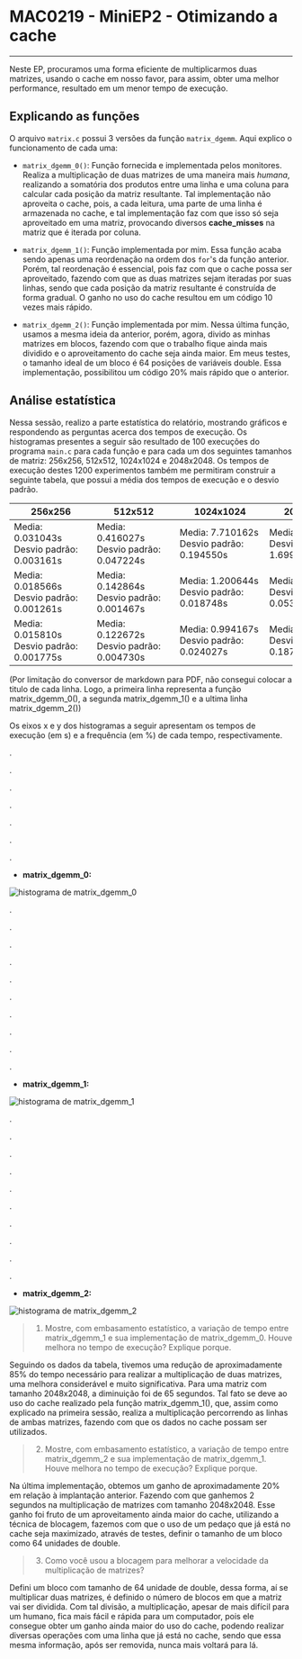 # MAC0219 - MiniEP2 - Otimizando a cache

---

Neste EP, procuramos uma forma eficiente de multiplicarmos duas matrizes, usando o cache em nosso favor, para assim, obter uma melhor performance, resultado em um menor tempo de execução.

## Explicando as funções

O arquivo `matrix.c` possui 3 versões da função `matrix_dgemm`. Aqui explico o funcionamento de cada uma:

- `matrix_dgemm_0()`: Função fornecida e implementada pelos monitores. Realiza a multiplicação de duas matrizes de uma maneira mais *humana*, realizando a somatória dos produtos entre uma linha e uma coluna para calcular cada posição da matriz resultante. Tal implementação não aproveita o cache, pois, a cada leitura, uma parte de uma linha é armazenada no cache, e tal implementação faz com que isso só seja aproveitado em uma matriz, provocando diversos **cache_misses** na matriz que é iterada por coluna.

- `matrix_dgemm_1()`: Função implementada por mim. Essa função acaba sendo apenas uma reordenação na ordem dos `for`'s da função anterior. Porém, tal reordenação é essencial, pois faz com que o cache possa ser aproveitado, fazendo com que as duas matrizes sejam iteradas por suas linhas, sendo que cada posição da matriz resultante é construída de forma gradual. O ganho no uso do cache resultou em um código 10 vezes mais rápido.

- `matrix_dgemm_2()`: Função implementada por mim. Nessa última função, usamos a mesma ideia da anterior, porém, agora, divido as minhas matrizes em blocos, fazendo com que o trabalho fique ainda mais dividido e o aproveitamento do cache seja ainda maior. Em meus testes, o tamanho ideal de um bloco é 64 posições de variáveis double. Essa implementação, possibilitou um código 20% mais rápido que o anterior.

## Análise estatística

Nessa sessão, realizo a parte estatística do relatório, mostrando gráficos e respondendo as perguntas acerca dos tempos de execução. Os histogramas presentes a seguir são resultado de 100 execuções do programa `main.c` para cada função e para cada um dos seguintes tamanhos de matriz: 256x256, 512x512, 1024x1024 e 2048x2048. Os tempos de execução destes 1200 experimentos também me permitiram construir a seguinte tabela, que possui a média dos tempos de execução e o desvio padrão.

|  &nbsp;&nbsp;&nbsp;&nbsp;&nbsp;&nbsp;&nbsp;256x256&nbsp;&nbsp;&nbsp;&nbsp;&nbsp;&nbsp;&nbsp; | &nbsp;&nbsp;&nbsp;&nbsp;&nbsp;&nbsp;&nbsp;512x512&nbsp;&nbsp;&nbsp;&nbsp;&nbsp;&nbsp;&nbsp; | &nbsp;&nbsp;&nbsp;&nbsp;&nbsp;&nbsp;1024x1024&nbsp;&nbsp;&nbsp;&nbsp;&nbsp;&nbsp; | &nbsp;&nbsp;&nbsp;&nbsp;&nbsp;&nbsp;2048x2048&nbsp;&nbsp;&nbsp;&nbsp;&nbsp;&nbsp; |
| --- | --- | --- | --- |
|Media: 0.031043s Desvio padrão: 0.003161s|Media: 0.416027s Desvio padrão: 0.047224s|Media: 7.710162s Desvio padrão: 0.194550s|Media: 75.20450s Desvio padrão: 1.699873s|
|Media: 0.018566s Desvio padrão: 0.001261s|Media: 0.142864s Desvio padrão: 0.001467s|Media: 1.200644s Desvio padrão: 0.018748s|Media: 10.27788s Desvio padrão: 0.053188s|
|Media: 0.015810s Desvio padrão: 0.001775s|Media: 0.122672s Desvio padrão: 0.004730s|Media: 0.994167s Desvio padrão: 0.024027s|Media: 8.024439s Desvio padrão: 0.187672s|  

(Por limitação do conversor de markdown para PDF, não consegui colocar a titulo de cada linha. Logo, a primeira linha representa a função matrix_dgemm_0(), a segunda matrix_dgemm_1() e a ultima linha matrix_dgemm_2())


Os eixos x e y dos histogramas a seguir apresentam os tempos de execução (em s) e a frequência (em %) de cada tempo, respectivamente.

.

.

.

.

.

.

.

- **matrix_dgemm_0:**

![histograma de matrix_dgemm_0](hist_0.png)

.

.

.

.

.

.

.

.

.


.

- **matrix_dgemm_1:**

![histograma de matrix_dgemm_1](hist_1.png)

.

.

.

.

.

.

.

.

.

.

- **matrix_dgemm_2:**

![histograma de matrix_dgemm_2](hist_2.png)

> 1. Mostre, com embasamento estatístico, a variação de tempo entre matrix_dgemm_1 e sua implementação de matrix_dgemm_0. Houve melhora no tempo de execução? Explique porque.

Seguindo os dados da tabela, tivemos uma redução de aproximadamente 85% do tempo necessário para realizar a multiplicação de duas matrizes, uma melhora considerável e muito significativa. Para uma matriz com tamanho 2048x2048, a diminuição foi de 65 segundos. Tal fato se deve ao uso do cache realizado pela função matrix_dgemm_1(), que, assim como explicado na primeira sessão, realiza a multiplicação percorrendo as linhas de ambas matrizes, fazendo com que os dados no cache possam ser utilizados.

> 2. Mostre, com embasamento estatístico, a variação de tempo entre matrix_dgemm_2 e sua implementação de matrix_dgemm_1. Houve melhora no tempo de execução? Explique porque.

Na última implementação, obtemos um ganho de aproximadamente 20% em relação à implantação anterior. Fazendo com que ganhemos 2 segundos na multiplicação de matrizes com tamanho 2048x2048. Esse ganho foi fruto de um aproveitamento ainda maior do cache, utilizando a técnica de blocagem, fazemos com que o uso de um pedaço que já está no cache seja maximizado, através de testes, definir o tamanho de um bloco como 64 unidades de double.

> 3. Como você usou a blocagem para melhorar a velocidade da multiplicação de matrizes?

Defini um bloco com tamanho de 64 unidade de double, dessa forma, aí se multiplicar duas matrizes, é definido o número de blocos em que a matriz vai ser dividida. Com tal divisão, a multiplicação, apesar de mais difícil para um humano, fica mais fácil e rápida para um computador, pois ele consegue obter um ganho ainda maior do uso do cache, podendo realizar diversas operações com uma linha que já está no cache, sendo que essa mesma informação, após ser removida, nunca mais voltará para lá.
